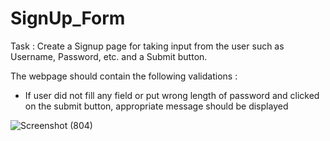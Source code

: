 # SignUp_Form

Task : 
Create a Signup page for taking input from the user such as Username, Password, etc. and a Submit button. 

The webpage should contain the following validations :
* If user did not fill any field or put wrong length of password and clicked on the submit button, appropriate message should be displayed

![Screenshot (804)](https://user-images.githubusercontent.com/95035779/153720150-bd0e55c6-93c6-4eb5-9c16-faecc3623b67.png)


